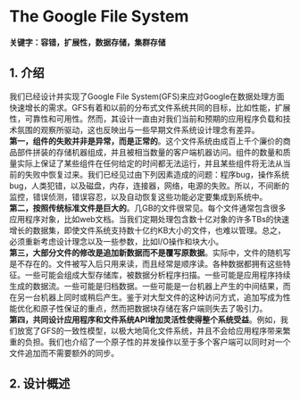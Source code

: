 # The Google File System
**关键字：容错，扩展性，数据存储，集群存储**

## 1. 介绍
我们已经设计并实现了Google File System(GFS)来应对Google在数据处理方面快速增长的需求。GFS有着和以前的分布式文件系统共同的目标，比如性能，扩展性，可靠性和可用性。然而，其设计一直由对我们当前和预期的应用程序负载和技术氛围的观察所驱动，这也反映出与一些早期文件系统设计理念有差异。  
**第一，组件的失败并非是异常，而是正常的**。这个文件系统由成百上千个廉价的商品部件拼装的存储机器组成，并且被相当数量的客户端机器访问。组件的数量和质量实际上保证了某些组件在任何给定的时间都无法运行，并且某些组件将无法从当前的失败中恢复过来。我们已经见过由下列因素造成的问题：程序bug，操作系统bug，人类犯错，以及磁盘，内存，连接器，网络，电源的失败。所以，不间断的监控，错误侦测，错误容忍，以及自动恢复这些功能必定要集成到系统中。  
**第二，按照传统标准文件是巨大的**。几GB的文件很常见。每个文件通常包含很多应用程序对象，比如web文档。当我们定期处理包含数十亿对象的许多TBs的快速增长的数据集，即使文件系统支持数十亿约KB大小的文件，也难以管理。总之，必须重新考虑设计理念以及一些参数，比如I/O操作和块大小。  
**第三，大部分文件的修改是追加新数据而不是覆写原数据**。实际中，文件的随机写是不存在的。文件被写入后只用来读，而且经常是顺序读。各种数据都拥有这些特征。一些可能会组成大型存储库，被数据分析程序扫描。一些可能是应用程序持续生成的数据流。一些可能是归档数据。一些可能是一台机器上产生的中间结果，而在另一台机器上同时或稍后产生。鉴于对大型文件的这种访问方式，追加写成为性能优化和原子性保证的重点，然而把数据块存储在客户端则失去了吸引力。  
**第四，共同设计应用程序和文件系统API增加灵活性使得整个系统受益**。例如，我们放宽了GFS的一致性模型，以极大地简化文件系统，并且不会给应用程序带来繁重的负担。我们也介绍了一个原子性的并发操作以至于多个客户端可以同时对一个文件追加而不需要额外的同步。  

## 2. 设计概述
